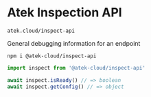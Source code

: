 # Atek Inspection API

`atek.cloud/inspect-api`

General debugging information for an endpoint

```
npm i @atek-cloud/inspect-api
```

```typescript
import inspect from '@atek-cloud/inspect-api'

await inspect.isReady() // => boolean
await inspect.getConfig() // => object
```